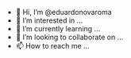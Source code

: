 - 👋 Hi, I’m @eduardonovaroma
- 👀 I’m interested in ...
- 🌱 I’m currently learning ...
- 💞️ I’m looking to collaborate on ...
- 📫 How to reach me ...

<!---
eduardonovaroma/eduardonovaroma is a ✨ special ✨ repository because its `README.md` (this file) appears on your GitHub profile.
You can click the Preview link to take a look at your changes.
Teste
--->
